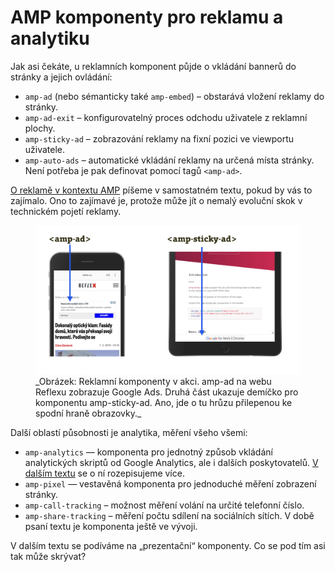 # AMP komponenty pro reklamu a analytiku

Jak asi čekáte, u reklamních komponent půjde o vkládání bannerů do stránky a jejich ovládání:

* `amp-ad` (nebo sémanticky také `amp-embed`) – obstarává vložení reklamy do stránky.
* `amp-ad-exit` – konfigurovatelný proces odchodu uživatele z reklamní plochy.
* `amp-sticky-ad` – zobrazování reklamy na fixní pozici ve viewportu uživatele.
* `amp-auto-ads` – automatické vkládání reklamy na určená místa stránky. Není potřeba je pak definovat pomocí tagů `<amp-ad>`.

[O reklamě v kontextu AMP](https://docs.google.com/document/d/18rnJuIl-BGSa1wjRysuBNN4gset5As4MpN4h5Brjpps/edit#) píšeme v samostatném textu, pokud by vás to zajímalo. Ono to zajímavé je, protože může jít o nemalý evoluční skok v technickém pojetí reklamy.

<figure>
<img src="../dist/images/original/vdamp/komponenty-amp-ad.png" alt="">
<figcaption markdown="1">
_Obrázek: Reklamní komponenty v akci. amp-ad na webu Reflexu zobrazuje Google Ads. Druhá část ukazuje demíčko pro komponentu amp-sticky-ad. Ano, jde o tu hrůzu přilepenou ke spodní hraně obrazovky._
</figcaption>
</figure>

Další oblastí působnosti je analytika, měření všeho všemi:

* `amp-analytics` — komponenta pro jednotný způsob vkládání analytických skriptů od Google Analytics, ale i dalších poskytovatelů. [V dalším textu](https://docs.google.com/document/d/1wU9f1eK9gfV09AVCkB_zNOAzmMn9IgDB9RWCi_vlGBo/edit) se o ní rozepisujeme více.
* `amp-pixel` — vestavěná komponenta pro jednoduché měření zobrazení stránky.
* `amp-call-tracking` – možnost měření volání na určité telefonní číslo.
* `amp-share-tracking` – měření počtu sdílení na sociálních sítích. V době psaní textu je komponenta ještě ve vývoji.

V dalším textu se podíváme na „prezentační“ komponenty. Co se pod tím asi tak může skrývat?
